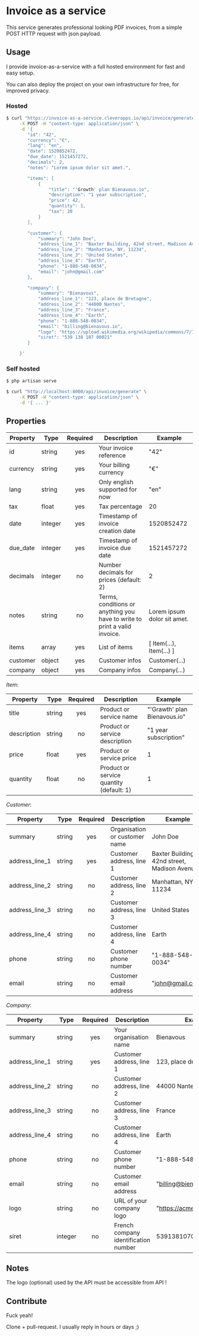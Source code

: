 # Invoice as a service

This service generates professional looking PDF invoices, from a simple POST HTTP request with json payload.

## Usage

I provide invoice-as-a-service with a full hosted environment for fast and easy setup.

You can also deploy the project on your own infrastructure for free, for improved privacy.

### Hosted

```sh
$ curl "https://invoice-as-a-service.cleverapps.io/api/invoice/generate" \
     -X POST -H "content-type: application/json" \
     -d '{
        "id": "42",
        "currency": "€",
        "lang": "en",
        "date": 1520852472,
        "due_date": 1521457272,
        "decimals": 2,
        "notes": "Lorem ipsum dolor sit amet.",

        "items": [
            {
                "title": "'Growth' plan Bienavous.io",
                "description": "1 year subscription",
                "price": 42,
                "quantity": 1,
                "tax": 20
            }
        ],

        "customer": {
            "summary": "John Doe",
            "address_line_1": "Baxter Building, 42nd street, Madison Avenue",
            "address_line_2": "Manhattan, NY, 11234",
            "address_line_3": "United States",
            "address_line_4": "Earth",
            "phone": "1-888-548-0034",
            "email": "john@gmail.com"
        },

        "company": {
            "summary": "Bienavous",
            "address_line_1": "123, place de Bretagne",
            "address_line_2": "44000 Nantes",
            "address_line_3": "France",
            "address_line_4": "Earth",
            "phone": "1-888-548-0034",
            "email": "billing@bienavous.io",
            "logo": "https://upload.wikimedia.org/wikipedia/commons/7/70/Amazon_logo_plain.svg",
            "siret": "539 138 107 00021"
        }

     }'
```

### Self hosted

```sh
$ php artisan serve
```

```sh
$ curl "http://localhost:8000/api/invoice/generate" \
     -X POST -H "content-type: application/json" \
     -d '{ ... }'
```

## Properties

| Property | Type | Required | Description | Example |
| --- | --- | :---: | --- | --- |
| id | string | yes | Your invoice reference | "42" |
| currency | string | yes | Your billing currency | "€" |
| lang | string | yes | Only english supported for now | "en" |
| tax | float | yes | Tax percentage | 20 |
| date | integer | yes | Timestamp of invoice creation date | 1520852472 |
| due_date | integer | yes | Timestamp of invoice due date | 1521457272 |
| decimals | integer | no | Number decimals for prices (default: 2) | 2 |
| notes | string | no | Terms, conditions or anything you have to write to print a valid invoice. | Lorem ipsum dolor sit amet. |
| items | array | yes | List of items | [ Item(...), Item(...) ] |
| customer | object | yes | Customer infos | Customer(...) |
| company | object | yes | Company infos | Company(...) |

*Item*:

| Property | Type | Required | Description | Example |
| --- | --- | :---: | --- | --- |
| title | string | yes | Product or service name | "'Grawth' plan Bienavous.io" |
| description | string | no | Product or service description | "1 year subscription" |
| price | float | yes | Product or service price | 1 |
| quantity | float | no | Product or service quantity (default: 1) | 1 |

*Customer*:

| Property | Type | Required | Description | Example |
| --- | --- | :---: | --- | --- |
| summary | string | yes | Organisation or customer name | John Doe |
| address_line_1 | string | yes | Customer address, line 1 | Baxter Building, 42nd street, Madison Avenue |
| address_line_2 | string | no | Customer address, line 2 | Manhattan, NY, 11234 |
| address_line_3 | string | no | Customer address, line 3 | United States |
| address_line_4 | string | no | Customer address, line 4 | Earth |
| phone | string | no | Customer phone number | "1-888-548-0034" |
| email | string | no | Customer email address | "john@gmail.com" |

*Company*:

| Property | Type | Required | Description | Example |
| --- | --- | :---: | --- | --- |
| summary | string | yes | Your organisation name | Bienavous |
| address_line_1 | string | yes | Customer address, line 1 | 123, place de Bretagne |
| address_line_2 | string | no | Customer address, line 2 | 44000 Nantes |
| address_line_3 | string | no | Customer address, line 3 | France |
| address_line_4 | string | no | Customer address, line 4 | Earth |
| phone | string | no | Customer phone number | "1-888-548-0034" |
| email | string | no | Customer email address | "billing@bienavous.io" |
| logo | string | no | URL of your company logo | "https://acme.corp/logo.png" |
| siret | integer | no | French company identification number | 53913810700021 |

## Notes

The logo (optional) used by the API must be accessible from API !

## Contribute

Fuck yeah!

Clone + pull-request. I usually reply in hours or days ;)

